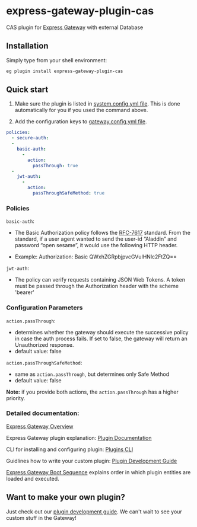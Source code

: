 # express-gateway-plugin-cas

CAS plugin for [Express Gateway](http://www.express-gateway.io/) with external Database

## Installation

Simply type from your shell environment:

```bash
eg plugin install express-gateway-plugin-cas
```

## Quick start

1.  Make sure the plugin is listed in [system.config.yml file](https://www.express-gateway.io/docs/configuration/system.config.yml/).
    This is done automatically for you if you used the command above.

2.  Add the configuration keys to [gateway.config.yml file](https://www.express-gateway.io/docs/configuration/gateway.config.yml/).

```yaml
policies:
  - secure-auth:
  -
    basic-auth:
      -
        action:
          passThrough: true
  -
    jwt-auth:
      -
        action:
          passThroughSafeMethod: true
```

### Policies
`basic-auth`: 
* The Basic Authorization policy follows the [RFC-7617](https://tools.ietf.org/html/rfc7617) standard. From the standard, if a user agent wanted to send the user-id “Aladdin” and password “open sesame”, it would use the following HTTP header.

* Example: Authorization: Basic QWxhZGRpbjpvcGVuIHNlc2FtZQ==

`jwt-auth`: 
* The policy can verify requests containing JSON Web Tokens. A token must be passed through the Authorization header with the scheme 'bearer'

### Configuration Parameters

`action.passThrough`:

-   determines whether the gateway should execute the successive policy in case the auth process fails. If set to false, the gateway will return an Unauthorized response.
-   default value: false

`action.passThroughSafeMethod`:

-   same as `action.passThrough`, but determines only Safe Method
-   default value: false

**Note:** if you provide both actions, the `action.passThrough` has a higher priority.

### Detailed documentation:

[Express Gateway Overview](http://www.express-gateway.io/about/)

Express Gateway plugin explanation:
[Plugin Documentation](http://www.express-gateway.io/docs/plugins/)

CLI for installing and configuring plugin:
[Plugins CLI](http://localhost:4000/docs/cli/plugins/)

Guidlines how to write your custom plugin:
[Plugin Development Guide](http://www.express-gateway.io/docs/plugins/development-guide)

[Express Gateway Boot Sequence](http://www.express-gateway.io/docs/plugins/boot-sequence) explains order in which plugin entities are loaded and executed.

## Want to make your own plugin?

Just check out our [plugin development guide](https://www.express-gateway.io/docs/plugins/).
We can't wait to see your custom stuff in the Gateway!
